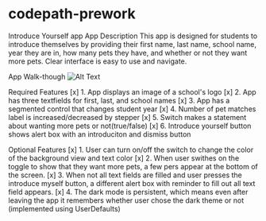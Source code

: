 # codepath-prework
Introduce Yourself app
App Description
This app is designed for students to introduce themselves by providing their first name, last name, school name, year they are in, how many pets they have, and whether or not they want more pets. Clear interface is easy to use and navigate.

App Walk-though
![Alt Text](https://thumbs.gfycat.com/ScornfulEminentHapuku-size_restricted.gif)


Required Features
[x] 1. App displays an image of a school's logo
[x] 2. App has three textfields for first, last, and school names
[x] 3. App has a segmented control that changes student year
[x] 4. Number of pet matches label is increased/decreased by stepper
[x] 5. Switch makes a statement about wanting more pets or not(true/false)
[x] 6. Introduce yourself button shows alert box with an introduciton and dismiss button

Optional Features
[x] 1. User can turn on/off the switch to change the color of the background view and text color
[x] 2. When user swithes on the toggle to show that they want more pets, a few pers appear at the bottom of the screen.
[x] 3. When not all text fields are filled and user presses the introduce myself button, a different alert box with reminder to fill out all text field appears.
[x] 4. The dark mode is persistent, which means even after leaving the app it remembers whether user chose the dark theme or not (implemented using UserDefaults)
